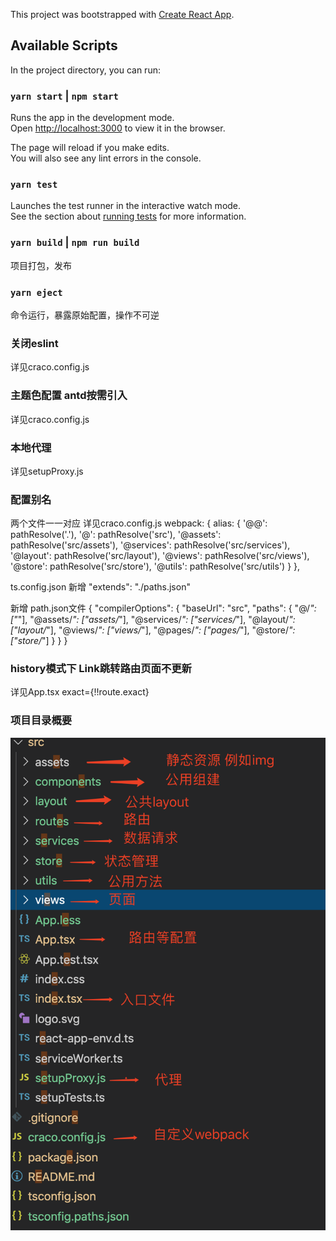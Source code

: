 This project was bootstrapped with [Create React App](https://github.com/facebook/create-react-app).

## Available Scripts

In the project directory, you can run:

### `yarn start` | `npm start`

Runs the app in the development mode.<br />
Open [http://localhost:3000](http://localhost:3000) to view it in the browser.

The page will reload if you make edits.<br />
You will also see any lint errors in the console.

### `yarn test`

Launches the test runner in the interactive watch mode.<br />
See the section about [running tests](https://facebook.github.io/create-react-app/docs/running-tests) for more information.

### `yarn build` | `npm run build`
项目打包，发布

### `yarn eject`
命令运行，暴露原始配置，操作不可逆

### 关闭eslint
详见craco.config.js

### 主题色配置  antd按需引入
详见craco.config.js

### 本地代理
详见setupProxy.js

### 配置别名
两个文件一一对应 
详见craco.config.js 
   webpack: {
    alias: {
      '@@': pathResolve('.'),
      '@': pathResolve('src'),
      '@assets': pathResolve('src/assets'),
      '@services': pathResolve('src/services'),
      '@layout': pathResolve('src/layout'),
      '@views': pathResolve('src/views'),
      '@store': pathResolve('src/store'),
      '@utils': pathResolve('src/utils')
    }
  },

ts.config.json 
新增 "extends": "./paths.json"

新增 path.json文件
{
  "compilerOptions": {
    "baseUrl": "src",
    "paths": {
      "@/*": ["*"],
      "@assets/*": ["assets/*"],
      "@services/*": ["services/*"],
      "@layout/*": ["layout/*"],
      "@views/*": ["views/*"],
      "@pages/*": ["pages/*"],
      "@store/*": ["store/*"]
    }
  }
}

### history模式下 Link跳转路由页面不更新
详见App.tsx  exact={!!route.exact}

### 项目目录概要
![Image text](https://github.com/fightingSunnyGirl/react-mobx-axios-react-router-dom-/blob/master/framework.png)